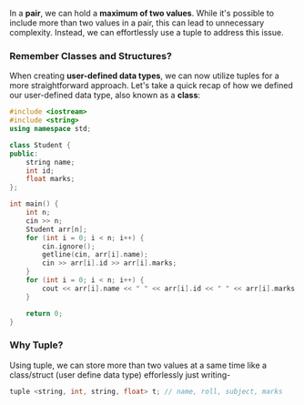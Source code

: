 In a **pair**, we can hold a **maximum of two values**. While it's possible to include more than two values in a pair, this can lead to unnecessary complexity. Instead, we can effortlessly use a tuple to address this issue.

### Remember Classes and Structures?
When creating **user-defined data types**, we can now utilize tuples for a more straightforward approach. Let's take a quick recap of how we defined our user-defined data type, also known as a **class**:

```cpp
#include <iostream>
#include <string>
using namespace std;

class Student {
public:
    string name;
    int id;
    float marks;
};

int main() {
    int n; 
    cin >> n;
    Student arr[n];
    for (int i = 0; i < n; i++) {
        cin.ignore();
        getline(cin, arr[i].name);
        cin >> arr[i].id >> arr[i].marks;
    }
    for (int i = 0; i < n; i++) {
        cout << arr[i].name << " " << arr[i].id << " " << arr[i].marks << endl;
    }

    return 0;
}
```

### Why Tuple?
Using tuple, we can store more than two values at a same time like a class/struct (user define data type) efforlessly just writing-
```cpp
tuple <string, int, string, float> t; // name, roll, subject, marks
```

